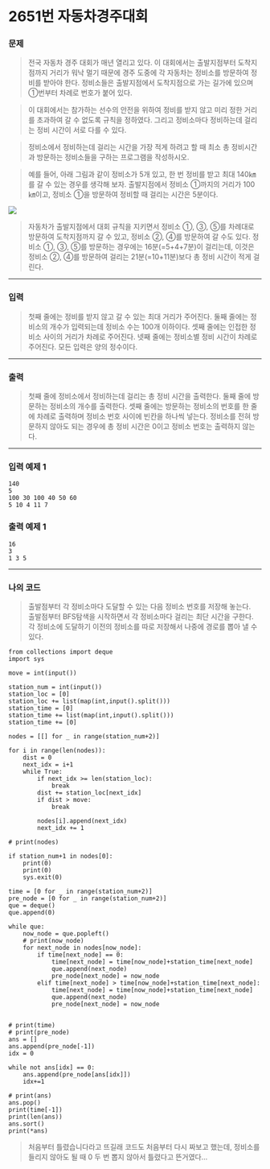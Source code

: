 # 2651번 자동차경주대회
### 문제
> 전국 자동차 경주 대회가 매년 열리고 있다. 이 대회에서는 출발지점부터 도착지점까지 거리가 워낙 멀기 때문에 경주 도중에 각 자동차는 정비소를 방문하여 정비를 받아야 한다. 정비소들은 출발지점에서 도착지점으로 가는 길가에 있으며 ①번부터 차례로 번호가 붙어 있다.

> 이 대회에서는 참가하는 선수의 안전을 위하여 정비를 받지 않고 미리 정한 거리를 초과하여 갈 수 없도록 규칙을 정하였다. 그리고 정비소마다 정비하는데 걸리는 정비 시간이 서로 다를 수 있다.

> 정비소에서 정비하는데 걸리는 시간을 가장 적게 하려고 할 때 최소 총 정비시간과 방문하는 정비소들을 구하는 프로그램을 작성하시오.

> 예를 들어, 아래 그림과 같이 정비소가 5개 있고, 한 번 정비를 받고 최대 140㎞를 갈 수 있는 경우를 생각해 보자. 출발지점에서 정비소 ①까지의 거리가 100㎞이고, 정비소 ①을 방문하여 정비할 때 걸리는 시간은 5분이다.

![](https://www.acmicpc.net/upload/images/qqB1K31YEMhSIXMVXxLe.png)  
> 자동차가 출발지점에서 대회 규칙을 지키면서 정비소 ①, ③, ⑤를 차례대로 방문하여 도착지점까지 갈 수 있고, 정비소 ②, ④를 방문하여 갈 수도 있다. 정비소 ①, ③, ⑤를 방문하는 경우에는 16분(=5+4+7분)이 걸리는데, 이것은 정비소 ②, ④를 방문하여 걸리는 21분(=10+11분)보다 총 정비 시간이 적게 걸린다.  

---

### 입력
> 첫째 줄에는 정비를 받지 않고 갈 수 있는 최대 거리가 주어진다. 둘째 줄에는 정비소의 개수가 입력되는데 정비소 수는 100개 이하이다. 셋째 줄에는 인접한 정비소 사이의 거리가 차례로 주어진다. 넷째 줄에는 정비소별 정비 시간이 차례로 주어진다. 모든 입력은 양의 정수이다.

---

### 출력
> 첫째 줄에 정비소에서 정비하는데 걸리는 총 정비 시간을 출력한다. 둘째 줄에 방문하는 정비소의 개수를 출력한다. 셋째 줄에는 방문하는 정비소의 번호를 한 줄에 차례로 출력하며 정비소 번호 사이에 빈칸을 하나씩 넣는다. 정비소를 전혀 방문하지 않아도 되는 경우에 총 정비 시간은 0이고 정비소 번호는 출력하지 않는다.

---

### 입력 예제 1
```
140
5
100 30 100 40 50 60
5 10 4 11 7
```

### 출력 예제 1
```
16
3
1 3 5
```

---

### 나의 코드
> 출발점부터 각 정비소마다 도달할 수 있는 다음 정비소 번호를 저장해 놓는다.  
출발점부터 BFS탐색을 시작하면서 각 정비소마다 걸리는 최단 시간을 구한다. 각 정비소에 도달하기 이전의 정비소를 따로 저장해서 나중에 경로를 뽑아 낼 수 있다. 

```
from collections import deque
import sys

move = int(input())

station_num = int(input())
station_loc = [0]
station_loc += list(map(int,input().split()))
station_time = [0]
station_time += list(map(int,input().split()))
station_time += [0]

nodes = [[] for _ in range(station_num+2)]

for i in range(len(nodes)):
    dist = 0
    next_idx = i+1
    while True:
        if next_idx >= len(station_loc):
            break
        dist += station_loc[next_idx]
        if dist > move:
            break

        nodes[i].append(next_idx)
        next_idx += 1

# print(nodes)

if station_num+1 in nodes[0]:
    print(0)
    print(0)
    sys.exit(0)

time = [0 for _ in range(station_num+2)]
pre_node = [0 for _ in range(station_num+2)]
que = deque()
que.append(0)

while que:
    now_node = que.popleft()
    # print(now_node)
    for next_node in nodes[now_node]:
        if time[next_node] == 0:
            time[next_node] = time[now_node]+station_time[next_node]
            que.append(next_node)
            pre_node[next_node] = now_node
        elif time[next_node] > time[now_node]+station_time[next_node]:
            time[next_node] = time[now_node]+station_time[next_node]
            que.append(next_node)
            pre_node[next_node] = now_node


# print(time)
# print(pre_node)
ans = []
ans.append(pre_node[-1])
idx = 0

while not ans[idx] == 0:
    ans.append(pre_node[ans[idx]])
    idx+=1

# print(ans)
ans.pop()
print(time[-1])
print(len(ans))
ans.sort()
print(*ans)
```

> 처음부터 틀렸습니다라고 뜨길래 코드도 처음부터 다시 짜보고 했는데, 정비소를 들리지 않아도 될 때 0 두 번 뽑지 않아서 틀렸다고 뜬거였다...